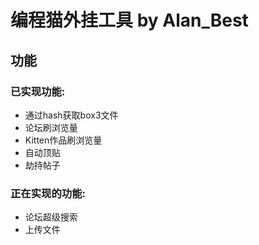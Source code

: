 # 编程猫外挂工具 by Alan_Best

## 功能

### 已实现功能:

- 通过hash获取box3文件
- 论坛刷浏览量
- Kitten作品刷浏览量
- 自动顶贴
- 劫持帖子

### 正在实现的功能:

- 论坛超级搜索
- 上传文件
